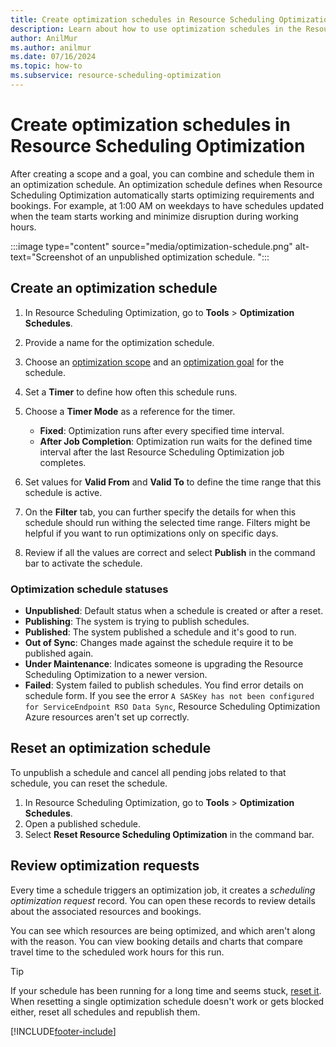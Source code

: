 ```yaml
---
title: Create optimization schedules in Resource Scheduling Optimization
description: Learn about how to use optimization schedules in the Resource Scheduling Optimization Add-in for Dynamics 365 Field Service.
author: AnilMur
ms.author: anilmur
ms.date: 07/16/2024
ms.topic: how-to
ms.subservice: resource-scheduling-optimization
---
```


# Create optimization schedules in Resource Scheduling Optimization

After creating a scope and a goal, you can combine and schedule them in an optimization schedule. An optimization schedule defines when Resource Scheduling Optimization automatically starts optimizing requirements and bookings. For example, at 1:00 AM on weekdays to have schedules updated when the team starts working and minimize disruption during working hours.

:::image type="content" source="media/optimization-schedule.png" alt-text="Screenshot of an unpublished optimization schedule. ":::

## Create an optimization schedule

1. In Resource Scheduling Optimization, go to **Tools** > **Optimization Schedules**.
1. Provide a name for the optimization schedule.
1. Choose an [optimization scope](rso-optimization-scope.md) and an [optimization goal](rso-optimization-goal.md) for the schedule.
1. Set a **Timer** to define how often this schedule runs.
1. Choose a **Timer Mode** as a reference for the timer.

   - **Fixed**: Optimization runs after every specified time interval.
   - **After Job Completion**: Optimization run waits for the defined time interval after the last Resource Scheduling Optimization job completes.

1. Set values for **Valid From** and **Valid To** to define the time range that this schedule is active.
1. On the **Filter** tab, you can further specify the details for when this schedule should run withing the selected time range. Filters might be helpful if you want to run optimizations only on specific days.
1. Review if all the values are correct and select **Publish** in the command bar to activate the schedule.

### Optimization schedule statuses

- **Unpublished**: Default status when a schedule is created or after a reset.
- **Publishing**: The system is trying to publish schedules.
- **Published**: The system published a schedule and it's good to run.
- **Out of Sync**: Changes made against the schedule require it to be published again.
- **Under Maintenance**: Indicates someone is upgrading the Resource Scheduling Optimization to a newer version.
- **Failed**: System failed to publish schedules. You find error details on schedule form. If you see the error `A SASKey has not been configured for ServiceEndpoint RSO Data Sync`, Resource Scheduling Optimization Azure resources aren't set up correctly.

## Reset an optimization schedule

To unpublish a schedule and cancel all pending jobs related to that schedule, you can reset the schedule.

1. In Resource Scheduling Optimization, go to **Tools** > **Optimization Schedules**.
1. Open a published schedule.
1. Select **Reset Resource Scheduling Optimization** in the command bar.

## Review optimization requests

Every time a schedule triggers an optimization job, it creates a *scheduling optimization request* record. You can open these records to review details about the associated resources and bookings.

You can see which resources are being optimized, and which aren't along with the reason.
You can view booking details and charts that compare travel time to the scheduled work hours for this run.

> [!TIP]
> If your schedule has been running for a long time and seems stuck, [reset it](#reset-an-optimization-schedule). When resetting a single optimization schedule doesn't work or gets blocked either, reset all schedules and republish them.

[!INCLUDE[footer-include](../includes/footer-banner.md)]
